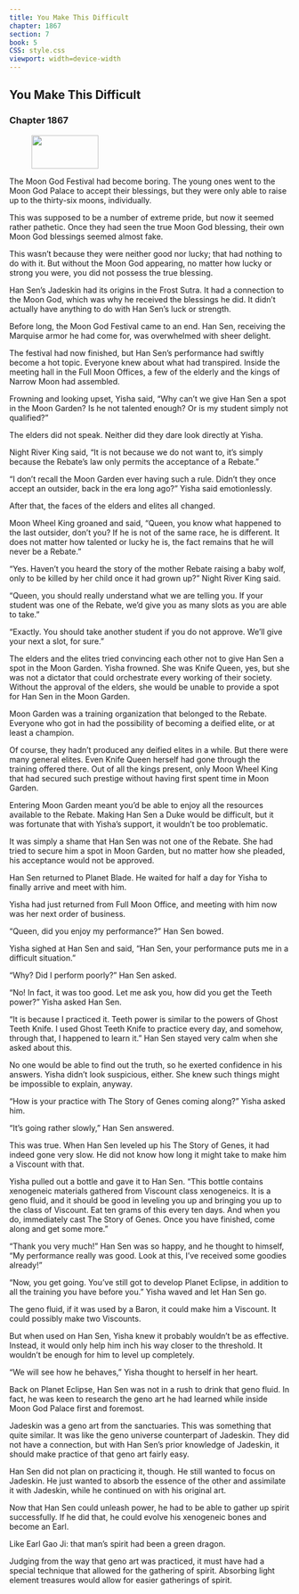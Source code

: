 ```yaml
---
title: You Make This Difficult
chapter: 1867
section: 7
book: 5
CSS: style.css
viewport: width=device-width
---
```


## You Make This Difficult

### Chapter 1867

<figure>
	<img src="../Images/gem.gif" alt="" id="gem" width="120" height="60" />
</figure>

The Moon God Festival had become boring. The young ones went to the Moon God Palace to accept their blessings, but they were only able to raise up to the thirty-six moons, individually.

This was supposed to be a number of extreme pride, but now it seemed rather pathetic. Once they had seen the true Moon God blessing, their own Moon God blessings seemed almost fake.

This wasn’t because they were neither good nor lucky; that had nothing to do with it. But without the Moon God appearing, no matter how lucky or strong you were, you did not possess the true blessing.

Han Sen’s Jadeskin had its origins in the Frost Sutra. It had a connection to the Moon God, which was why he received the blessings he did. It didn’t actually have anything to do with Han Sen’s luck or strength.

Before long, the Moon God Festival came to an end. Han Sen, receiving the Marquise armor he had come for, was overwhelmed with sheer delight.

The festival had now finished, but Han Sen’s performance had swiftly become a hot topic. Everyone knew about what had transpired. Inside the meeting hall in the Full Moon Offices, a few of the elderly and the kings of Narrow Moon had assembled.

Frowning and looking upset, Yisha said, “Why can’t we give Han Sen a spot in the Moon Garden? Is he not talented enough? Or is my student simply not qualified?”

The elders did not speak. Neither did they dare look directly at Yisha.

Night River King said, “It is not because we do not want to, it’s simply because the Rebate’s law only permits the acceptance of a Rebate.”

“I don’t recall the Moon Garden ever having such a rule. Didn’t they once accept an outsider, back in the era long ago?” Yisha said emotionlessly.

After that, the faces of the elders and elites all changed.

Moon Wheel King groaned and said, “Queen, you know what happened to the last outsider, don’t you? If he is not of the same race, he is different. It does not matter how talented or lucky he is, the fact remains that he will never be a Rebate.”

“Yes. Haven’t you heard the story of the mother Rebate raising a baby wolf, only to be killed by her child once it had grown up?” Night River King said.

“Queen, you should really understand what we are telling you. If your student was one of the Rebate, we’d give you as many slots as you are able to take.”

“Exactly. You should take another student if you do not approve. We’ll give your next a slot, for sure.”

The elders and the elites tried convincing each other not to give Han Sen a spot in the Moon Garden. Yisha frowned. She was Knife Queen, yes, but she was not a dictator that could orchestrate every working of their society. Without the approval of the elders, she would be unable to provide a spot for Han Sen in the Moon Garden.

Moon Garden was a training organization that belonged to the Rebate. Everyone who got in had the possibility of becoming a deified elite, or at least a champion.

Of course, they hadn’t produced any deified elites in a while. But there were many general elites. Even Knife Queen herself had gone through the training offered there. Out of all the kings present, only Moon Wheel King that had secured such prestige without having first spent time in Moon Garden.

Entering Moon Garden meant you’d be able to enjoy all the resources available to the Rebate. Making Han Sen a Duke would be difficult, but it was fortunate that with Yisha’s support, it wouldn’t be too problematic.

It was simply a shame that Han Sen was not one of the Rebate. She had tried to secure him a spot in Moon Garden, but no matter how she pleaded, his acceptance would not be approved.

Han Sen returned to Planet Blade. He waited for half a day for Yisha to finally arrive and meet with him.

Yisha had just returned from Full Moon Office, and meeting with him now was her next order of business.

“Queen, did you enjoy my performance?” Han Sen bowed.

Yisha sighed at Han Sen and said, “Han Sen, your performance puts me in a difficult situation.”

“Why? Did I perform poorly?” Han Sen asked.

“No! In fact, it was too good. Let me ask you, how did you get the Teeth power?” Yisha asked Han Sen.

“It is because I practiced it. Teeth power is similar to the powers of Ghost Teeth Knife. I used Ghost Teeth Knife to practice every day, and somehow, through that, I happened to learn it.” Han Sen stayed very calm when she asked about this.

No one would be able to find out the truth, so he exerted confidence in his answers. Yisha didn’t look suspicious, either. She knew such things might be impossible to explain, anyway.

“How is your practice with The Story of Genes coming along?” Yisha asked him.

“It’s going rather slowly,” Han Sen answered.

This was true. When Han Sen leveled up his The Story of Genes, it had indeed gone very slow. He did not know how long it might take to make him a Viscount with that.

Yisha pulled out a bottle and gave it to Han Sen. “This bottle contains xenogeneic materials gathered from Viscount class xenogeneics. It is a geno fluid, and it should be good in leveling you up and bringing you up to the class of Viscount. Eat ten grams of this every ten days. And when you do, immediately cast The Story of Genes. Once you have finished, come along and get some more.”

“Thank you very much!” Han Sen was so happy, and he thought to himself, “My performance really was good. Look at this, I’ve received some goodies already!”

“Now, you get going. You’ve still got to develop Planet Eclipse, in addition to all the training you have before you.” Yisha waved and let Han Sen go.

The geno fluid, if it was used by a Baron, it could make him a Viscount. It could possibly make two Viscounts.

But when used on Han Sen, Yisha knew it probably wouldn’t be as effective. Instead, it would only help him inch his way closer to the threshold. It wouldn’t be enough for him to level up completely.

“We will see how he behaves,” Yisha thought to herself in her heart.

Back on Planet Eclipse, Han Sen was not in a rush to drink that geno fluid. In fact, he was keen to research the geno art he had learned while inside Moon God Palace first and foremost.

Jadeskin was a geno art from the sanctuaries. This was something that quite similar. It was like the geno universe counterpart of Jadeskin. They did not have a connection, but with Han Sen’s prior knowledge of Jadeskin, it should make practice of that geno art fairly easy.

Han Sen did not plan on practicing it, though. He still wanted to focus on Jadeskin. He just wanted to absorb the essence of the other and assimilate it with Jadeskin, while he continued on with his original art.

Now that Han Sen could unleash power, he had to be able to gather up spirit successfully. If he did that, he could evolve his xenogeneic bones and become an Earl.

Like Earl Gao Ji: that man’s spirit had been a green dragon.

Judging from the way that geno art was practiced, it must have had a special technique that allowed for the gathering of spirit. Absorbing light element treasures would allow for easier gatherings of spirit.